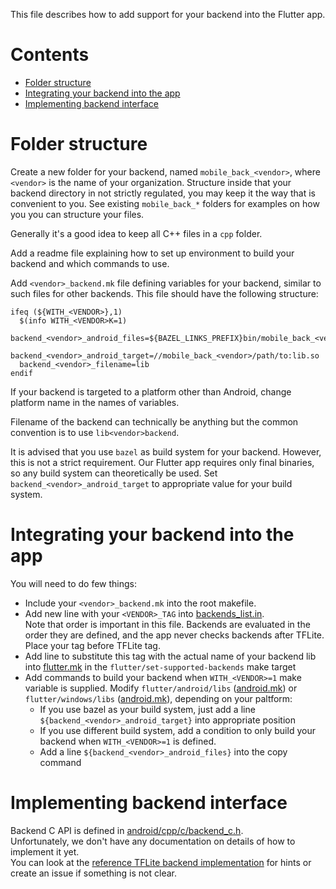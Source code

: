 
This file describes how to add support for your backend into the Flutter app.

# Contents

* [Folder structure](#folder-structure)
* [Integrating your backend into the app](#integrating-your-backend-into-the-app)
* [Implementing backend interface](#implementing-backend-interface)

# Folder structure

Create a new folder for your backend, named `mobile_back_<vendor>`, where `<vendor>` is the name of your organization.
Structure inside that your backend directory in not strictly regulated, you may keep it the way that is convenient to you.
See existing `mobile_back_*` folders for examples on how you you can structure your files.

Generally it's a good idea to keep all C++ files in a `cpp` folder.

Add a readme file explaining how to set up environment to build your backend and which commands to use.

Add `<vendor>_backend.mk` file defining variables for your backend, similar to such files for other backends. This file should have the following structure:
```make
ifeq (${WITH_<VENDOR>},1)
  $(info WITH_<VENDOR>K=1)
  backend_<vendor>_android_files=${BAZEL_LINKS_PREFIX}bin/mobile_back_<vendor>/path/to/lib.so
  backend_<vendor>_android_target=//mobile_back_<vendor>/path/to:lib.so
  backend_<vendor>_filename=lib
endif
```

If your backend is targeted to a platform other than Android, change platform name in the names of variables.

Filename of the backend can technically be anything but the common convention is to use `lib<vendor>backend`.

It is advised that you use `bazel` as build system for your backend.
However, this is not a strict requirement.
Our Flutter app requires only final binaries, so any build system can theoretically be used.
Set `backend_<vendor>_android_target` to appropriate value for your build system.

# Integrating your backend into the app

You will need to do few things:
* Include your `<vendor>_backend.mk` into the root makefile.
* Add new line with your `<VENDOR>_TAG` into [backends_list.in](/flutter/lib/backend/backends_list.in).  
Note that order is important in this file. Backends are evaluated in the order they are defined, and the app never checks backends after TFLite.
Place your tag before TFLite tag.
* Add line to substitute this tag with the actual name of your backend lib into [flutter.mk](/flutter/flutter.mk) in the `flutter/set-supported-backends` make target
* Add commands to build your backend when `WITH_<VENDOR>=1` make variable is supplied.
  Modify `flutter/android/libs` ([android.mk](/flutter/android.mk)) or `flutter/windows/libs` ([android.mk](/flutter/windows.mk)), depending on your paltform:
  * If you use bazel as your build system, just add a line `${backend_<vendor>_android_target}` into appropriate position
  * If you use different build system, add a condition to only build your backend when `WITH_<VENDOR>=1` is defined.
  * Add a line `${backend_<vendor>_android_files}` into the copy command

# Implementing backend interface

Backend C API is defined in [android/cpp/c/backend_c.h](/android/cpp/c/backend_c.h).  
Unfortunately, we don't have any documentation on details of how to implement it yet.  
You can look at the [reference TFLite backend implementation](/mobile_back_tflite) for hints or create an issue if something is not clear.
